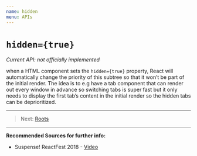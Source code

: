 ```yaml
---
name: hidden
menu: APIs
---
```


# `hidden={true}`

*Current API: not officially implemented*

when a HTML component sets the `hidden={true}` property, React will automatically change the priority 
of this subtree so that it won’t be part of the initial render. 
The idea is to e.g have a tab component that can render out every window in advance so switching
 tabs is super fast but it only needs to display the first tab’s content in the initial render so
  the hidden tabs can be deprioritized. 


--- 

> Next: [Roots](/apis/roots)

--- 

**Recommended Sources for further info:**

- Suspense! ReactFest 2018 - [Video](https://www.youtube.com/watch?v=6g3g0Q_XVb4)